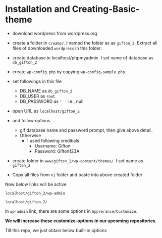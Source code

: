 # Installation and Creating-Basic-theme

- download wordpress from wordpress.org
- create a folder in `c/wamp/`. I named the folder as as `gifton_2`. Extract all files of downloaded `wordpress` in this folder.
- create database in localhost/phpmyadmin. I set name of database as `db_gifton_2`
- create `wp-config.php` by copying `wp-config-sample.php`
- set followings in this file

  - DB_NAME as `db_gifton_2`
  - DB_USER as `root`
  - DB_PASSWORD as `' '` i.e., null

- open URL as `localhost/gifton_2`
- and follow options.

  - gif database name and password prompt, then give above detail.
  - Otherwise
    - I used following creditials
      - Username: Gifton
      - Password: Gifton123A

- create folder in `www/gifton_2/wp-content/themes/`. I set name as `gifton_2`
- Copy all files from `v1` folder and paste into above created folder

Now below links will be active

```console
localhost/gifton_2/wp-admin
```

```console
localhost/gifton_2/
```

In `wp-admin` link, there are some options in `Apprerance/Customize`.

**We will increase these customize-options in our upcoming repositories.**

Till this repo, we just obtain below built-in options



